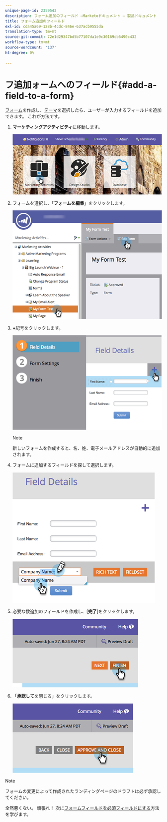 ```yaml
---
unique-page-id: 2359543
description: フォーム追加のフィールド —Marketoドキュメント — 製品ドキュメント
title: フォーム追加のフィールド
exl-id: cda45a69-128b-4cdc-846e-637acb9555da
translation-type: tm+mt
source-git-commit: 72e1d29347bd5b77107da1e9c30169cb6490c432
workflow-type: tm+mt
source-wordcount: '137'
ht-degree: 0%

---
```


# フ追加ォームへのフィールド{#add-a-field-to-a-form}

[フォーム](/help/marketo/product-docs/demand-generation/forms/creating-a-form/create-a-form.md)を作成し、[テーマ](/help/marketo/product-docs/demand-generation/forms/creating-a-form/select-a-form-theme.md)を選択したら、ユーザーが入力するフィールドを追加できます。 これが方法です。

1. **マーケティングアクティビティ**&#x200B;に移動します。

   ![](assets/login-marketing-activities-2.png)

1. フォームを選択し、「**フォームを編集**」をクリックします。

   ![](assets/editform-1.png)

1. **+**&#x200B;記号をクリックします。

   ![](assets/image2014-9-15-17-18-17.png)

   >[!NOTE]
   >
   >新しいフォームを作成すると、名、姓、電子メールアドレスが自動的に追加されます。

1. フォームに追加するフィールドを探して選択します。

   ![](assets/image2014-9-15-17-3a18-3a26.png)

1. 必要な数追加のフィールドを作成し、[**完了**]をクリックします。

   ![](assets/image2014-9-15-17-3a18-3a35.png)

1. 「**承認して**&#x200B;を閉じる」をクリックします。

   ![](assets/image2014-9-15-17-3a18-3a43.png)

>[!NOTE]
>
>フォームの変更によって作成されたランディングページのドラフトは必ず承認してください。

全然悪くない。 頑張れ！ 次に[フォームフィールドを必須フィールドにする](/help/marketo/product-docs/demand-generation/forms/creating-a-form/make-a-form-field-required.md)方法を学びます。
